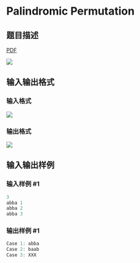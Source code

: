 # Palindromic Permutation

## 题目描述

[problemUrl]: https://uva.onlinejudge.org/index.php?option=com_onlinejudge&Itemid=8&category=22&page=show_problem&problem=1968

[PDF](https://uva.onlinejudge.org/external/110/p11027.pdf)

![](https://cdn.luogu.com.cn/upload/vjudge_pic/UVA11027/94e803daa3aceb2342279cadd96aa98ee49e3a41.png)

## 输入输出格式

### 输入格式

![](https://cdn.luogu.com.cn/upload/vjudge_pic/UVA11027/331ecc966533da6d8c60517168bb90d39ecde184.png)

### 输出格式

![](https://cdn.luogu.com.cn/upload/vjudge_pic/UVA11027/327f13374674b84c1e3bc07bc7d96ec2b47aae75.png)

## 输入输出样例

### 输入样例 #1

```cpp
3
abba 1
abba 2
abba 3
```


### 输出样例 #1

```cpp
Case 1: abba
Case 2: baab
Case 3: XXX
```


